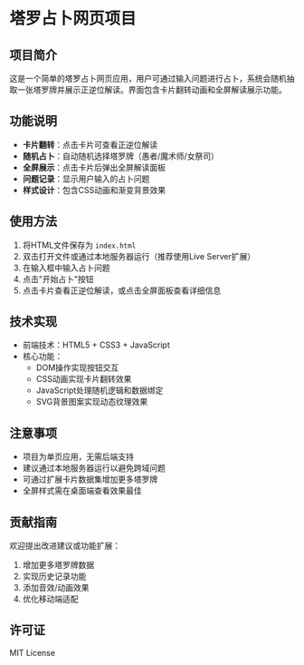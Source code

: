 # 塔罗占卜网页项目

## 项目简介
这是一个简单的塔罗占卜网页应用，用户可通过输入问题进行占卜，系统会随机抽取一张塔罗牌并展示正逆位解读。界面包含卡片翻转动画和全屏解读展示功能。

## 功能说明
- **卡片翻转**：点击卡片可查看正逆位解读
- **随机占卜**：自动随机选择塔罗牌（愚者/魔术师/女祭司）
- **全屏展示**：点击卡片后弹出全屏解读面板
- **问题记录**：显示用户输入的占卜问题
- **样式设计**：包含CSS动画和渐变背景效果

## 使用方法
1. 将HTML文件保存为 `index.html`
2. 双击打开文件或通过本地服务器运行（推荐使用Live Server扩展）
3. 在输入框中输入占卜问题
4. 点击"开始占卜"按钮
5. 点击卡片查看正逆位解读，或点击全屏面板查看详细信息

## 技术实现
- 前端技术：HTML5 + CSS3 + JavaScript
- 核心功能：
  - DOM操作实现按钮交互
  - CSS动画实现卡片翻转效果
  - JavaScript处理随机逻辑和数据绑定
  - SVG背景图案实现动态纹理效果

## 注意事项
- 项目为单页应用，无需后端支持
- 建议通过本地服务器运行以避免跨域问题
- 可通过扩展卡片数据集增加更多塔罗牌
- 全屏样式需在桌面端查看效果最佳

## 贡献指南
欢迎提出改进建议或功能扩展：
1. 增加更多塔罗牌数据
2. 实现历史记录功能
3. 添加音效/动画效果
4. 优化移动端适配

## 许可证
MIT License
